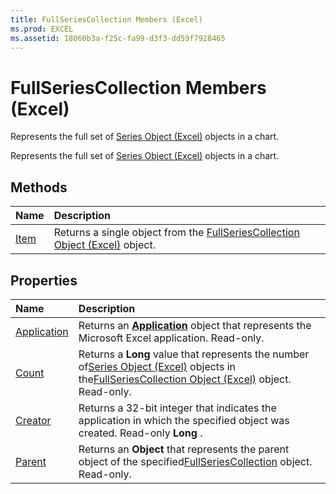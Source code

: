 ```yaml
---
title: FullSeriesCollection Members (Excel)
ms.prod: EXCEL
ms.assetid: 18060b3a-f25c-fa99-d3f3-dd59f7928465
---
```



# FullSeriesCollection Members (Excel)
Represents the full set of [Series Object (Excel)](series-object-excel.md) objects in a chart.

Represents the full set of [Series Object (Excel)](series-object-excel.md) objects in a chart.


## Methods



|**Name**|**Description**|
|:-----|:-----|
|[Item](fullseriescollection-item-method-excel.md)|Returns a single object from the [FullSeriesCollection Object (Excel)](fullseriescollection-object-excel.md) object.|

## Properties



|**Name**|**Description**|
|:-----|:-----|
|[Application](fullseriescollection-application-property-excel.md)|Returns an  **[Application](application-object-excel.md)** object that represents the Microsoft Excel application. Read-only.|
|[Count](fullseriescollection-count-property-excel.md)|Returns a  **Long** value that represents the number of[Series Object (Excel)](series-object-excel.md) objects in the[FullSeriesCollection Object (Excel)](fullseriescollection-object-excel.md) object. Read-only.|
|[Creator](fullseriescollection-creator-property-excel.md)|Returns a 32-bit integer that indicates the application in which the specified object was created. Read-only  **Long** .|
|[Parent](fullseriescollection-parent-property-excel.md)|Returns an  **Object** that represents the parent object of the specified[FullSeriesCollection](fullseriescollection-object-excel.md) object. Read-only.|

